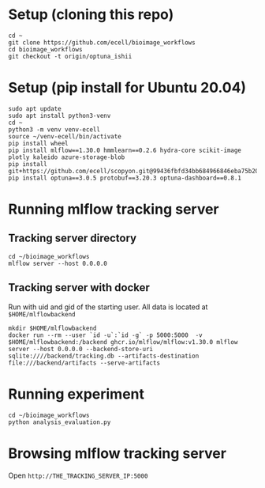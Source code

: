 # Setup (cloning this repo)
```
cd ~
git clone https://github.com/ecell/bioimage_workflows
cd bioimage_workflows
git checkout -t origin/optuna_ishii
```

# Setup (pip install for Ubuntu 20.04)
```
sudo apt update
sudo apt install python3-venv
cd ~
python3 -m venv venv-ecell
source ~/venv-ecell/bin/activate
pip install wheel
pip install mlflow==1.30.0 hmmlearn==0.2.6 hydra-core scikit-image plotly kaleido azure-storage-blob
pip install git+https://github.com/ecell/scopyon.git@99436fbfd34bb684966846eba75b206c2806f69c
pip install optuna==3.0.5 protobuf==3.20.3 optuna-dashboard==0.8.1
```

# Running mlflow tracking server

## Tracking server directory

```
cd ~/bioimage_workflows
mlflow server --host 0.0.0.0
```

## Tracking server with docker

Run with uid and gid of the starting user.
All data is located at `$HOME/mlflowbackend`

```
mkdir $HOME/mlflowbackend
docker run --rm --user `id -u`:`id -g` -p 5000:5000  -v $HOME/mlflowbackend:/backend ghcr.io/mlflow/mlflow:v1.30.0 mlflow server --host 0.0.0.0 --backend-store-uri sqlite:////backend/tracking.db --artifacts-destination file:///backend/artifacts --serve-artifacts
```

# Running experiment
```
cd ~/bioimage_workflows
python analysis_evaluation.py
```

# Browsing mlflow tracking server
Open `http://THE_TRACKING_SERVER_IP:5000`

